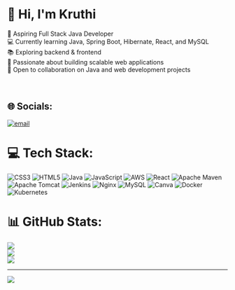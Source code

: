 # 👋 Hi, I'm Kruthi
🎯 Aspiring Full Stack Java Developer<br>💻 Currently learning Java, Spring Boot, Hibernate, React, and MySQL<br>📚 Exploring backend & frontend <br>🚀 Passionate about building scalable web applications<br>📌 Open to collaboration on Java and web development projects<br><br><br>


## 🌐 Socials:
[![email](https://img.shields.io/badge/Email-D14836?logo=gmail&logoColor=white)](mailto:kruthiputtaswamy22@gmail.com) 

# 💻 Tech Stack:
![CSS3](https://img.shields.io/badge/css3-%231572B6.svg?style=plastic&logo=css3&logoColor=white) ![HTML5](https://img.shields.io/badge/html5-%23E34F26.svg?style=plastic&logo=html5&logoColor=white) ![Java](https://img.shields.io/badge/java-%23ED8B00.svg?style=plastic&logo=openjdk&logoColor=white) ![JavaScript](https://img.shields.io/badge/javascript-%23323330.svg?style=plastic&logo=javascript&logoColor=%23F7DF1E) ![AWS](https://img.shields.io/badge/AWS-%23FF9900.svg?style=plastic&logo=amazon-aws&logoColor=white) ![React](https://img.shields.io/badge/react-%2320232a.svg?style=plastic&logo=react&logoColor=%2361DAFB) ![Apache Maven](https://img.shields.io/badge/Apache%20Maven-C71A36?style=plastic&logo=Apache%20Maven&logoColor=white) ![Apache Tomcat](https://img.shields.io/badge/apache%20tomcat-%23F8DC75.svg?style=plastic&logo=apache-tomcat&logoColor=black) ![Jenkins](https://img.shields.io/badge/jenkins-%232C5263.svg?style=plastic&logo=jenkins&logoColor=white) ![Nginx](https://img.shields.io/badge/nginx-%23009639.svg?style=plastic&logo=nginx&logoColor=white) ![MySQL](https://img.shields.io/badge/mysql-4479A1.svg?style=plastic&logo=mysql&logoColor=white) ![Canva](https://img.shields.io/badge/Canva-%2300C4CC.svg?style=plastic&logo=Canva&logoColor=white) ![Docker](https://img.shields.io/badge/docker-%230db7ed.svg?style=plastic&logo=docker&logoColor=white) ![Kubernetes](https://img.shields.io/badge/kubernetes-%23326ce5.svg?style=plastic&logo=kubernetes&logoColor=white)
# 📊 GitHub Stats:
![](https://github-readme-stats.vercel.app/api?username=kruthi-p&theme=midnight-purple&hide_border=false&include_all_commits=true&count_private=true)<br/>
![](https://nirzak-streak-stats.vercel.app/?user=kruthi-p&theme=midnight-purple&hide_border=false)<br/>
![](https://github-readme-stats.vercel.app/api/top-langs/?username=kruthi-p&theme=midnight-purple&hide_border=false&include_all_commits=true&count_private=true&layout=compact)

---
[![](https://visitcount.itsvg.in/api?id=kruthi-p&icon=0&color=0)](https://visitcount.itsvg.in)

<!-- Proudly created with GPRM ( https://gprm.itsvg.in ) -->
